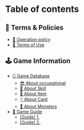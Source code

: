 # Table of contents

## 🚩 Terms & Policies

* [📜 Operation policy](README.md)
* [📃 Terms of Use](undefined/undefined-1.md)

## 🕹 Game Information

* [🗄 Game Database](undefined-1/db/README.md)
  * [😎 About occupational](undefined-1/db/undefined.md)
  * [🎇 About Skill](undefined-1/db/undefined-1.md)
  * [🦰 About Item](undefined-1/db/undefined-2.md)
  * [🃏 About Card](undefined-1/db/undefined-3.md)
  * [👾 About Monsters](undefined-1/db/undefined-4.md)
* [📓 Game Guide](undefined-1/undefined/README.md)
  * [\[Guide\] 1.](undefined-1/undefined/1..md)
  * [\[Guide\] 2.](undefined-1/undefined/2..md)
